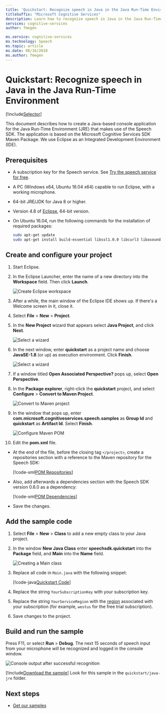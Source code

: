 ```yaml
---
title: 'Quickstart: Recognize speech in Java in the Java Run-Time Environment using the Cognitive Services Speech SDK'
titleSuffix: "Microsoft Cognitive Services"
description: Learn how to recognize speech in Java in the Java Run-Time Environment using the Cognitive Services Speech SDK
services: cognitive-services
author: fmegen

ms.service: cognitive-services
ms.technology: Speech
ms.topic: article
ms.date: 08/16/2018
ms.author: fmegen
---
```


# Quickstart: Recognize speech in Java in the Java Run-Time Environment

[!include[Selector](../../../includes/cognitive-services-speech-service-quickstart-selector.md)]

This document describes how to create a Java-based console application for the Java Run-Time Environment (JRE) that makes use of the Speech SDK.
The application is based on the Microsoft Cognitive Services SDK Maven Package.
We use Eclipse as an Integrated Development Environment (IDE).

## Prerequisites

* A subscription key for the Speech service. See [Try the speech service for free](get-started.md).
* A PC (Windows x64, Ubuntu 16.04 x64) capable to run Eclipse, with a working microphone.
* 64-bit JRE/JDK for Java 8 or higher.
* Version 4.8 of [Eclipse](https://www.eclipse.org), 64-bit version.
* On Ubuntu 16.04, run the following commands for the installation of required packages:

  ```sh
  sudo apt-get update
  sudo apt-get install build-essential libssl1.0.0 libcurl3 libasound2 wget
  ```

## Create and configure your project

1. Start Eclipse.

1. In the Eclipse Launcher, enter the name of a new directory into the **Workspace** field.
   Then click **Launch**.

   ![Create Eclipse workspace](media/sdk/qs-java-jre-01-create-new-eclipse-workspace.png)

1. After a while, the main window of the Eclipse IDE shows up.
   If there's a Welcome screen in it, close it.

1. Select **File** \> **New** \> **Project**.

1. In the **New Project** wizard that appears select **Java Project**, and click **Next**.

   ![Select a wizard](media/sdk/qs-java-jre-02-select-wizard.png)

1. In the next window, enter **quickstart** as a project name and choose **JavaSE-1.8** (or up) as execution environment.
   Click **Finish**.

   ![Select a wizard](media/sdk/qs-java-jre-03-create-java-project.png)

1. If a window titled **Open Associated Perspective?** pops up, select **Open Perspective**.

1. In the **Package explorer**, right-click the **quickstart** project, and select **Configure** \> **Convert to Maven Project**.

   ![Convert to Maven project](media/sdk/qs-java-jre-04-convert-to-maven-project.png)

1. In the window that pops up, enter **com.microsoft.cognitiveservices.speech.samples** as **Group Id** and **quickstart** as **Artifact Id**.
   Select **Finish**.

   ![Configure Maven POM](media/sdk/qs-java-jre-05-configure-maven-pom.png)

1. Edit the **pom.xml** file.

  * At the end of the file, before the closing tag `</project>`, create a repositories section with a reference to the Maven repository for the Speech SDK:

    [!code-xml[POM Repositories](~/samples-cognitive-services-speech-sdk/quickstart/java-jre/pom.xml#repositories)]

  * Also, add afterwards a dependencies section with the Speech SDK version 0.6.0 as a dependency:

    [!code-xml[POM Dependencies](~/samples-cognitive-services-speech-sdk/quickstart/java-jre/pom.xml#dependencies)]

  * Save the changes.

## Add the sample code

1. Select **File** \> **New** \> **Class** to add a new empty class to your Java project.

1. In the window **New Java Class** enter **speechsdk.quickstart** into the **Package** field, and **Main** into the **Name** field.

   ![Creating a Main class](media/sdk/qs-java-jre-06-create-main-java.png)

1. Replace all code in `Main.java` with the following snippet:

   [!code-java[Quickstart Code](~/samples-cognitive-services-speech-sdk/quickstart/java-jre/src/speechsdk/quickstart/Main.java#code)]

1. Replace the string `YourSubscriptionKey` with your subscription key.

1. Replace the string `YourServiceRegion` with the [region](regions.md) associated with your subscription (for example, `westus` for the free trial subscription).

1. Save changes to the project.

## Build and run the sample

Press F11, or select **Run** \> **Debug**.
The next 15 seconds of speech input from your microphone will be recognized and logged in the console window.

![Console output after successful recognition](media/sdk/qs-java-jre-07-console-output.png)

[!include[Download the sample](../../../includes/cognitive-services-speech-service-speech-sdk-sample-download-h2.md)]
Look for this sample in the `quickstart/java-jre` folder.

## Next steps

* [Get our samples](speech-sdk.md#get-the-samples)
